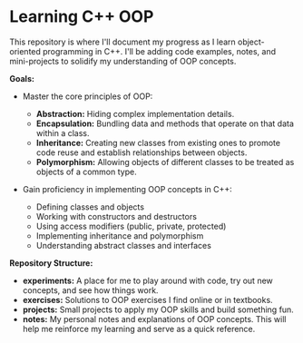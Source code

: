 # Learning C++ OOP 

This repository is where I'll document my progress as I learn object-oriented programming in C++. I'll be adding code examples, notes, and mini-projects to solidify my understanding of OOP concepts.

**Goals:**

* Master the core principles of OOP:
    * **Abstraction:** Hiding complex implementation details.
    * **Encapsulation:** Bundling data and methods that operate on that data within a class.
    * **Inheritance:** Creating new classes from existing ones to promote code reuse and establish relationships between objects.
    * **Polymorphism:**  Allowing objects of different classes to be treated as objects of a common type.

* Gain proficiency in implementing OOP concepts in C++:
    * Defining classes and objects
    * Working with constructors and destructors
    * Using access modifiers (public, private, protected)
    * Implementing inheritance and polymorphism
    * Understanding abstract classes and interfaces

**Repository Structure:**

* **experiments:**  A place for me to play around with code, try out new concepts, and see how things work.
* **exercises:** Solutions to OOP exercises I find online or in textbooks.
* **projects:** Small projects to apply my OOP skills and build something fun.
* **notes:** My personal notes and explanations of OOP concepts. This will help me reinforce my learning and serve as a quick reference.

